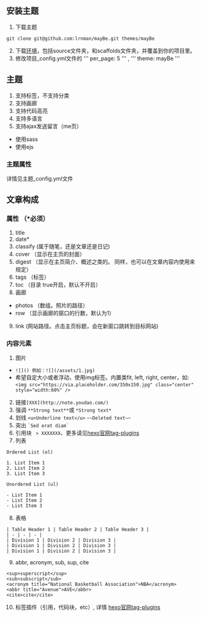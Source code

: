 ## 安装主题
1. 下载主题
```
git clone git@github.com:lrnman/mayBe.git themes/mayBe
```
2. 下载[环境](https://github.com/lrnman/mayBe-dev)，包括source文件夹，和scaffolds文件夹，并覆盖到你的项目里。
3. 修改项目_config.yml文件的 ''' per_page: 5 ''' ,  ''' theme: mayBe '''

## 主题
1. 支持标签，不支持分类
2. 支持画廊
3. 支持代码高亮
4. 支持多语言
5. 支持ajax发送留言（me页）

- 使用sass
- 使用ejs

### 主题属性
详情见主题_config.yml文件


## 文章构成
### 属性 （*必须）
1. title
2. date*
3. classify     (属于随笔，还是文章还是日记)
4. cover （显示在主页的封面）
5. digest （显示在主页简介、概述之类的。 同样，也可以在文章内容内使用<!--more-->来规定）
6. tags （标签）
7. toc （目录 true开启，默认不开启）
8. 画廊 
- photos （数组。照片的路径）
- row （显示画廊的窗口的行数，默认为1）
9. link (网站路径。点击主页标题，会在新窗口跳转到目标网站)

### 内容元素
1. 图片
- ```![]() 例如：![](/assets/1.jpg)```
- 希望自定大小或者浮动，使用img标签。内置类fit, left, right, center，如: 
```<img src="https://via.placeholder.com/350x150.jpg" class="center" style="width:60%" />```   
2. 链接```[XXX](http://note.youdao.com/)```
3. 强调 ```**Strong text**```或 ```*Strong text*```
4. 划线 ```<u>Underline text</u>``` ```~~Deleted text~~```
5. 突出 ``` `Sed erat diam` ```
6. 引用块 ``` > XXXXXXX```、更多请见[hexo官网tag-plugins](https://hexo.io/zh-cn/docs/tag-plugins.html)
7. 列表 
 ```
 Ordered List (ol)
 
1. List Item 1
2. List Item 2
3. List Item 3
 ```
 ```
 Unordered List (ul)

- List Item 1
- List Item 2
- List Item 3
 ```
8. 表格
```
| Table Header 1 | Table Header 2 | Table Header 3 |
| - | - | - |
| Division 1 | Division 2 | Division 3 |
| Division 1 | Division 2 | Division 3 |
| Division 1 | Division 2 | Division 3 |
```
9. abbr, acronym, sub, sup, cite
```
<sup>superscript</sup>
<sub>subscript</sub>
<acronym title="National Basketball Association">NBA</acronym>
<abbr title="Avenue">AVE</abbr>
<cite>cite</cite>
```
10. 标签插件（引用，代码块，etc）, 详情 [hexo官网tag-plugins](https://hexo.io/zh-cn/docs/tag-plugins.html)